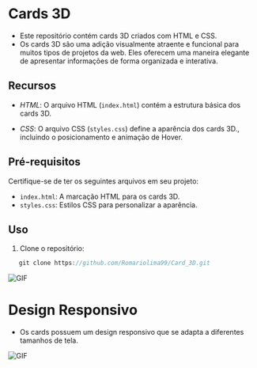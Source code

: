 # Cards 3D

- Este repositório contém cards 3D criados com HTML e CSS.
- Os cards 3D são uma adição visualmente atraente e funcional para muitos tipos de projetos da web. Eles oferecem uma maneira elegante de apresentar informações de forma organizada e interativa. 

## Recursos

- *HTML*: O arquivo HTML (`index.html`) contém a estrutura básica dos cards 3D.

- *CSS*: O arquivo CSS (`styles.css`) define a aparência dos cards 3D., incluindo o posicionamento e animação de Hover.

## Pré-requisitos

Certifique-se de ter os seguintes arquivos em seu projeto:

- `index.html`: A marcação HTML para os cards 3D.
- `styles.css`: Estilos CSS para personalizar a aparência.

## Uso

1. Clone o repositório:

```js
   git clone https://github.com/Romariolima99/Card_3D.git

 ```
<img src="https://i.imgur.com/UnzvdLZ.png" alt="GIF" data-canonical-src="https://i.imgur.com/UnzvdLZ.png" style="max-width: 50%;">

# Design Responsivo
- Os cards possuem um design responsivo que se adapta a diferentes tamanhos de tela.

<img src="https://i.imgur.com/Ycw1YPa.png" alt="GIF" data-canonical-src="https://i.imgur.com/Ycw1YPa.png" style="max-width: 50%;">